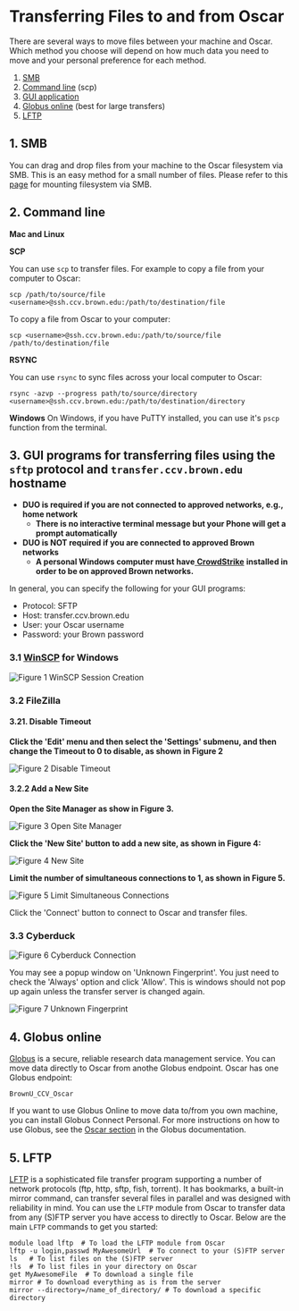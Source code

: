 # Transferring Files to and from Oscar

There are several ways to move files between your machine and Oscar. Which method you choose will depend on how much data you need to move and your personal preference for each method.

1. [SMB](https://docs.ccv.brown.edu/oscar/connecting-to-oscar/cifs)
2. [Command line](filetransfer.md#2-command-line) (scp)
3. [GUI application](filetransfer.md#3-gui-programs-for-transferring-files-using-the-scp-or-sftp-protocol)
4. [Globus online](filetransfer.md#4-globus-online) (best for large transfers)
5. [LFTP](filetransfer.md#5-lftp)

## 1. SMB

You can drag and drop files from your machine to the Oscar filesystem via SMB. This is an easy method for a small number of files. Please refer to this [page](https://docs.ccv.brown.edu/oscar/connecting-to-oscar/cifs) for mounting filesystem via SMB.

## 2. Command line

**Mac and Linux**

**SCP**

You can use `scp` to transfer files. For example to copy a file from your computer to Oscar:

```
scp /path/to/source/file <username>@ssh.ccv.brown.edu:/path/to/destination/file
```

To copy a file from Oscar to your computer:

```
scp <username>@ssh.ccv.brown.edu:/path/to/source/file /path/to/destination/file
```

**RSYNC**

You can use `rsync` to sync files across your local computer to Oscar:

```
rsync -azvp --progress path/to/source/directory <username>@ssh.ccv.brown.edu:/path/to/destination/directory
```

**Windows** On Windows, if you have PuTTY installed, you can use it's `pscp` function from the terminal.

## 3. GUI programs for transferring files using the `sftp`  protocol and `transfer.ccv.brown.edu` hostname

* **DUO is required if you are not connected to approved networks, e.g., home network**
  * **There is no interactive terminal message but your Phone will get a prompt automatically**&#x20;
* **DUO is NOT required if you are connected to approved Brown networks**
  * **A personal Windows computer must have**[ **CrowdStrike**](https://www.brown.edu/information-technology/software/catalog/crowdstrike-home) **installed in order to be on approved Brown networks.**

In general, you can specify the following for your GUI programs:

* Protocol: SFTP
* Host: transfer.ccv.brown.edu
* User: your Oscar username
* Password: your Brown password

### 3.1 [WinSCP](https://winscp.net/eng/index.php) for Windows

![Figure 1 WinSCP Session Creation](<../.gitbook/assets/image (11).png>)

### 3.2 FileZilla

#### 3.21. Disable Timeout

**Click the 'Edit' menu and then select the 'Settings' submenu, and then change the Timeout to 0 to disable, as shown in Figure 2**

![Figure 2 Disable Timeout](../.gitbook/assets/filezilla-settings.png)

#### 3.2.2 Add a New Site

**Open the Site Manager as show in Figure 3.**

![Figure 3 Open Site Manager](../.gitbook/assets/filezilla-site-manager.png)

**Click the 'New Site' button to add a new site, as shown in Figure 4:**

![Figure 4 New Site](../.gitbook/assets/filezilla-new-site.png)

**Limit the number of simultaneous connections to 1, as shown in Figure 5.**

![Figure 5 Limit Simultaneous Connections](../.gitbook/assets/filezilla-concurrent-connection.png)

Click the 'Connect' button to connect to Oscar and transfer files.

### 3.3 Cyberduck

![Figure 6 Cyberduck Connection](../.gitbook/assets/cyberduck-connection.png)

You may see a popup window on 'Unknown Fingerprint'. You just need to check the 'Always' option and click 'Allow'. This is windows should not pop up again unless the transfer server is changed again.

![Figure 7 Unknown Fingerprint](../.gitbook/assets/cyberduck-unknown-fingerprint.png)

## 4. Globus online

[Globus](https://www.globus.org) is a secure, reliable research data management service. You can move data directly to Oscar from anothe Globus endpoint. Oscar has one Globus endpoint:

```
BrownU_CCV_Oscar
```

If you want to use Globus Online to move data to/from you own machine, you can install Globus Connect Personal. For more instructions on how to use Globus, see the [Oscar section](https://docs.ccv.brown.edu/globus/creating-endpoints/using-globus-with-oscar) in the Globus documentation.

## 5. LFTP

[LFTP](https://lftp.yar.ru/) is a sophisticated file transfer program supporting a number of network protocols (ftp, http, sftp, fish, torrent). It has bookmarks, a built-in mirror command, can transfer several files in parallel and was designed with reliability in mind. You can use the `LFTP` module from Oscar to transfer data from any (S)FTP server you have access to directly to Oscar. Below are the main `LFTP` commands to get you started:

```
module load lftp  # To load the LFTP module from Oscar
lftp -u login,passwd MyAwesomeUrl  # To connect to your (S)FTP server
ls   # To list files on the (S)FTP server
!ls  # To list files in your directory on Oscar
get MyAwesomeFile  # To download a single file
mirror # To download everything as is from the server
mirror --directory=/name_of_directory/ # To download a specific directory
```
